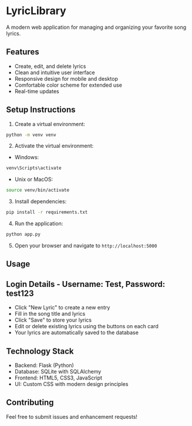 # LyricLibrary

A modern web application for managing and organizing your favorite song lyrics.

## Features

- Create, edit, and delete lyrics
- Clean and intuitive user interface
- Responsive design for mobile and desktop
- Comfortable color scheme for extended use
- Real-time updates

## Setup Instructions

1. Create a virtual environment:
```bash
python -m venv venv
```

2. Activate the virtual environment:
- Windows:
```bash
venv\Scripts\activate
```
- Unix or MacOS:
```bash
source venv/bin/activate
```

3. Install dependencies:
```bash
pip install -r requirements.txt
```

4. Run the application:
```bash
python app.py
```

5. Open your browser and navigate to `http://localhost:5000`

## Usage
## Login Details - Username: Test, Password: test123

- Click "New Lyric" to create a new entry
- Fill in the song title and lyrics
- Click "Save" to store your lyrics
- Edit or delete existing lyrics using the buttons on each card
- Your lyrics are automatically saved to the database

## Technology Stack

- Backend: Flask (Python)
- Database: SQLite with SQLAlchemy
- Frontend: HTML5, CSS3, JavaScript
- UI: Custom CSS with modern design principles

## Contributing

Feel free to submit issues and enhancement requests!
